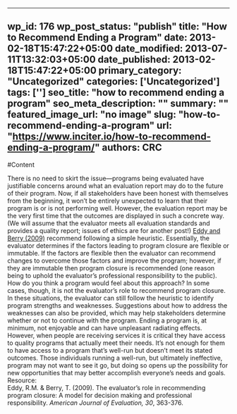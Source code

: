 
---
wp_id: 176
wp_post_status: "publish" 
title: "How to Recommend Ending a Program"
date: 2013-02-18T15:47:22+05:00
date_modified: 2013-07-11T13:32:03+05:00
date_published: 2013-02-18T15:47:22+05:00
primary_category: "Uncategorized"
categories: ['Uncategorized'] 
tags: ['']
seo_title: "how to recommend ending a program"
seo_meta_description: ""
summary: ""
featured_image_url: "no image"
slug: "how-to-recommend-ending-a-program"
url: "https://www.inciter.io/how-to-recommend-ending-a-program/"
authors: CRC
---

#Content

There is no need to skirt the issue—programs being evaluated have justifiable concerns around what an evaluation report may do to the future of their program. Now, if all stakeholders have been honest with themselves from the beginning, it won’t be entirely unexpected to learn that their program is or is not performing well. However, the evaluation report may be the very first time that the outcomes are displayed in such a concrete way. (We will assume that the evaluator meets all evaluation standards and provides a quality report; issues of ethics are for another post!)
<a href="Eddy and Berry (2009)" target="_blank" title="Eddy and Berry (2009)">Eddy and Berry (2009)</a> recommend following a simple heuristic. Essentially, the evaluator determines if the factors leading to program closure are flexible or immutable. If the factors are flexible then the evaluator can recommend changes to overcome those factors and improve the program; however, if they are immutable then program closure is recommended (one reason being to uphold the evaluator’s professional responsibility to the public). How do you think a program would feel about this approach?
In some cases, though, it is not the evaluator’s role to recommend program closure. In these situations, the evaluator can still follow the heuristic to identify program strengths and weaknesses. Suggestions about how to address the weaknesses can also be provided, which may help stakeholders determine whether or not to continue with the program.
Ending a program is, at minimum, not enjoyable and can have unpleasant radiating effects. However, when people are receiving services it is critical they have access to quality programs that actually meet their needs. It’s not enough for them to have access to a program that’s well-run but doesn’t meet its stated outcomes. Those individuals running a well-run, but ultimately ineffective, program may not want to see it go, but doing so opens up the possibility for new opportunities that may better accomplish everyone’s needs and goals.
&nbsp;
Resource:  
 Eddy, R.M. &amp; Berry, T. (2009). The evaluator’s role in recommending program closure: A model for decision making and professional responsibility. _American Journal of Evaluation, 30_, 363-376.


